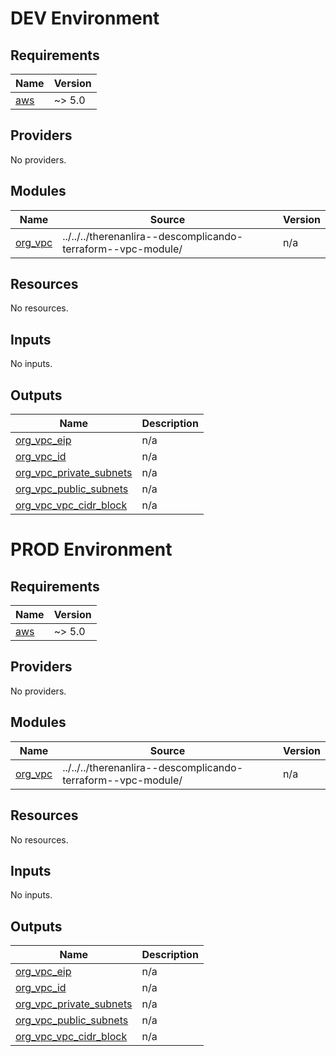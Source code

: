 # DEV Environment

<!-- BEGIN_TF_DOCS -->
## Requirements

| Name | Version |
|------|---------|
| <a name="requirement_aws"></a> [aws](#requirement\_aws) | ~> 5.0 |

## Providers

No providers.

## Modules

| Name | Source | Version |
|------|--------|---------|
| <a name="module_org_vpc"></a> [org\_vpc](#module\_org\_vpc) | ../../../therenanlira--descomplicando-terraform--vpc-module/ | n/a |

## Resources

No resources.

## Inputs

No inputs.

## Outputs

| Name | Description |
|------|-------------|
| <a name="output_org_vpc_eip"></a> [org\_vpc\_eip](#output\_org\_vpc\_eip) | n/a |
| <a name="output_org_vpc_id"></a> [org\_vpc\_id](#output\_org\_vpc\_id) | n/a |
| <a name="output_org_vpc_private_subnets"></a> [org\_vpc\_private\_subnets](#output\_org\_vpc\_private\_subnets) | n/a |
| <a name="output_org_vpc_public_subnets"></a> [org\_vpc\_public\_subnets](#output\_org\_vpc\_public\_subnets) | n/a |
| <a name="output_org_vpc_vpc_cidr_block"></a> [org\_vpc\_vpc\_cidr\_block](#output\_org\_vpc\_vpc\_cidr\_block) | n/a |
<!-- END_TF_DOCS -->

# PROD Environment

<!-- BEGIN_TF_DOCS -->
## Requirements

| Name | Version |
|------|---------|
| <a name="requirement_aws"></a> [aws](#requirement\_aws) | ~> 5.0 |

## Providers

No providers.

## Modules

| Name | Source | Version |
|------|--------|---------|
| <a name="module_org_vpc"></a> [org\_vpc](#module\_org\_vpc) | ../../../therenanlira--descomplicando-terraform--vpc-module/ | n/a |

## Resources

No resources.

## Inputs

No inputs.

## Outputs

| Name | Description |
|------|-------------|
| <a name="output_org_vpc_eip"></a> [org\_vpc\_eip](#output\_org\_vpc\_eip) | n/a |
| <a name="output_org_vpc_id"></a> [org\_vpc\_id](#output\_org\_vpc\_id) | n/a |
| <a name="output_org_vpc_private_subnets"></a> [org\_vpc\_private\_subnets](#output\_org\_vpc\_private\_subnets) | n/a |
| <a name="output_org_vpc_public_subnets"></a> [org\_vpc\_public\_subnets](#output\_org\_vpc\_public\_subnets) | n/a |
| <a name="output_org_vpc_vpc_cidr_block"></a> [org\_vpc\_vpc\_cidr\_block](#output\_org\_vpc\_vpc\_cidr\_block) | n/a |
<!-- END_TF_DOCS -->